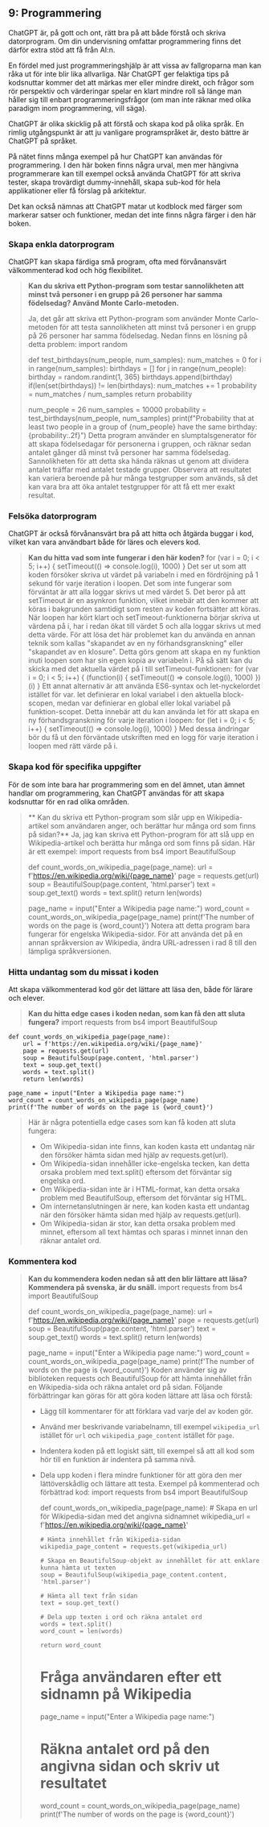 ## 9: Programmering
ChatGPT är, på gott och ont, rätt bra på att både förstå och skriva datorprogram. Om din undervisning omfattar programmering finns det därför extra stöd att få från AI:n.

En fördel med just programmeringshjälp är att vissa av fallgroparna man kan råka ut för inte blir lika allvarliga. När ChatGPT ger felaktiga tips på kodsnuttar kommer det att märkas mer eller mindre direkt, och frågor som rör perspektiv och värderingar spelar en klart mindre roll så länge man håller sig till enbart programmeringsfrågor (om man inte räknar med olika paradigm inom programmering, vill säga).

ChatGPT är olika skicklig på att förstå och skapa kod på olika språk. En rimlig utgångspunkt är att ju vanligare programspråket är, desto bättre är ChatGPT på språket.

På nätet finns många exempel på hur ChatGPT kan användas för programmering. I den här boken finns några urval, men mer hängivna programmerare kan till exempel också använda ChatGPT för att skriva tester, skapa trovärdigt dummy-innehåll, skapa sub-kod för hela applikationer eller få förslag på arkitektur.

Det kan också nämnas att ChatGPT matar ut kodblock med färger som markerar satser och funktioner, medan det inte finns några färger i den här boken.

### Skapa enkla datorprogram
ChatGPT kan skapa färdiga små program, ofta med förvånansvärt välkommenterad kod och hög flexibilitet.

> **Kan du skriva ett Python-program som testar sannolikheten att minst två personer i en grupp på 26 personer har samma födelsedag? Använd Monte Carlo-metoden.**
>  
> Ja, det går att skriva ett Python-program som använder Monte Carlo-metoden för att testa sannolikheten att minst två personer i en grupp på 26 personer har samma födelsedag. Nedan finns en lösning på detta problem: 
> 	import random
> 	
> 	def test_birthdays(num_people, num_samples):
> 	  num_matches = 0
> 	  for i in range(num_samples):
> 	    birthdays = []
> 	    for j in range(num_people):
> 	      birthday = random.randint(1, 365)
> 	      birthdays.append(birthday)
> 	    if(len(set(birthdays)) != len(birthdays):
> 	      num_matches += 1
> 	  probability = num_matches / num_samples
> 	  return probability
> 	
> 	num_people = 26
> 	num_samples = 10000
> 	probability = test_birthdays(num_people, num_samples)
> 	print(f"Probability that at least two people in a group of {num_people} have the same birthday: {probability:.2f}")
> Detta program använder en slumptalsgenerator för att skapa födelsedagar för personerna i gruppen, och räknar sedan antalet gånger då minst två personer har samma födelsedag. Sannolikheten för att detta ska hända räknas ut genom att dividera antalet träffar med antalet testade grupper.
> Observera att resultatet kan variera beroende på hur många testgrupper som används, så det kan vara bra att öka antalet testgrupper för att få ett mer exakt resultat.

### Felsöka datorprogram
ChatGPT är också förvånansvärt bra på att hitta och åtgärda buggar i kod, vilket kan vara användbart både för läres och elevers kod.

> **Kan du hitta vad som inte fungerar i den här koden?**
> 	for (var i = 0; i < 5; i++) {
> 	  setTimeout(() => console.log(i), 1000)
> 	}
> Det ser ut som att koden försöker skriva ut värdet på variabeln i med en fördröjning på 1 sekund för varje iteration i loopen. Det som inte fungerar som förväntat är att alla loggar skrivs ut med värdet 5.
> Det beror på att setTimeout är en asynkron funktion, vilket innebär att den kommer att köras i bakgrunden samtidigt som resten av koden fortsätter att köras. När loopen har kört klart och setTimeout-funktionerna börjar skriva ut värdena på i, har i redan ökat till värdet 5 och alla loggar skrivs ut med detta värde.
> För att lösa det här problemet kan du använda en annan teknik som kallas "skapandet av en ny förhandsgranskning" eller "skapandet av en klosure". Detta görs genom att skapa en ny funktion inuti loopen som har sin egen kopia av variabeln i. På så sätt kan du skicka med det aktuella värdet på i till setTimeout-funktionen:
> 	for (var i = 0; i < 5; i++) {
> 	  (function(i) {
> 	    setTimeout(() => console.log(i), 1000)
> 	  })(i)
> 	}
> Ett annat alternativ är att använda ES6-syntax och let-nyckelordet istället för var. let definierar en lokal variabel i den aktuella block-scopen, medan var definierar en global eller lokal variabel på funktion-scopet. Detta innebär att du kan använda let för att skapa en ny förhandsgranskning för varje iteration i loopen:
> 	for (let i = 0; i < 5; i++) {
> 	  setTimeout(() => console.log(i), 1000)
> 	}
> Med dessa ändringar bör du få ut den förväntade utskriften med en logg för varje iteration i loopen med rätt värde på i.

### Skapa kod för specifika uppgifter
För de som inte bara har programmering som en del ämnet, utan ämnet handlar om programmering, kan ChatGPT användas för att skapa kodsnuttar för en rad olika områden.

> ** Kan du skriva ett Python-program som slår upp en Wikipedia-artikel som användaren anger, och berättar hur många ord som finns på sidan?**
> Ja, jag kan skriva ett Python-program för att slå upp en Wikipedia-artikel och berätta hur många ord som finns på sidan. Här är ett exempel:
> 	import requests
> 	from bs4 import BeautifulSoup
> 	
> 	def count_words_on_wikipedia_page(page_name):
> 	    url = f'https://en.wikipedia.org/wiki/{page_name}'
> 	    page = requests.get(url)
> 	    soup = BeautifulSoup(page.content, 'html.parser')
> 	    text = soup.get_text()
> 	    words = text.split()
> 	    return len(words)
> 	
> 	page_name = input("Enter a Wikipedia page name:")
> 	word_count = count_words_on_wikipedia_page(page_name)
> 	print(f'The number of words on the page is {word_count}')
> Notera att detta program bara fungerar för engelska Wikipedia-sidor. För att använda det på en annan språkversion av Wikipedia, ändra URL-adressen i rad 8 till den lämpliga språkversionen.
### Hitta undantag som du missat i koden
Att skapa välkommenterad kod gör det lättare att läsa den, både för lärare och elever.

> **Kan du hitta edge cases i koden nedan, som kan få den att sluta fungera?**
	import requests
	from bs4 import BeautifulSoup
	
	def count_words_on_wikipedia_page(page_name):
	    url = f'https://en.wikipedia.org/wiki/{page_name}'
	    page = requests.get(url)
	    soup = BeautifulSoup(page.content, 'html.parser')
	    text = soup.get_text()
	    words = text.split()
	    return len(words)
	
	page_name = input("Enter a Wikipedia page name:")
	word_count = count_words_on_wikipedia_page(page_name)
	print(f'The number of words on the page is {word_count}')
> Här är några potentiella edge cases som kan få koden att sluta fungera:
> * Om Wikipedia-sidan inte finns, kan koden kasta ett undantag när den försöker hämta sidan med hjälp av requests.get(url).
> * Om Wikipedia-sidan innehåller icke-engelska tecken, kan detta orsaka problem med text.split() eftersom det förväntar sig engelska ord.
> * Om Wikipedia-sidan inte är i HTML-format, kan detta orsaka problem med BeautifulSoup, eftersom det förväntar sig HTML.
> * Om internetanslutningen är nere, kan koden kasta ett undantag när den försöker hämta sidan med hjälp av requests.get(url).
> * Om Wikipedia-sidan är stor, kan detta orsaka problem med minnet, eftersom all text hämtas och sparas i minnet innan den räknar antalet ord.
### Kommentera kod
> **Kan du kommendera koden nedan så att den blir lättare att läsa? Kommendera på svenska, är du snäll.**
> 	import requests
> 	from bs4 import BeautifulSoup
> 	
> 	def count_words_on_wikipedia_page(page_name):
> 	    url = f'https://en.wikipedia.org/wiki/{page_name}'
> 	    page = requests.get(url)
> 	    soup = BeautifulSoup(page.content, 'html.parser')
> 	    text = soup.get_text()
> 	    words = text.split()
> 	    return len(words)
> 	
> 	page_name = input("Enter a Wikipedia page name:")
> 	word_count = count_words_on_wikipedia_page(page_name)
> 	print(f'The number of words on the page is {word_count}')
> Koden använder sig av biblioteken requests och BeautifulSoup för att hämta innehållet från en Wikipedia-sida och räkna antalet ord på sidan.
> Följande förbättringar kan göras för att göra koden lättare att läsa och förstå:
> * Lägg till kommentarer för att förklara vad varje del av koden gör.
> * Använd mer beskrivande variabelnamn, till exempel `wikipedia_url` istället för `url` och `wikipedia_page_content` istället för `page`.
> * Indentera koden på ett logiskt sätt, till exempel så att all kod som hör till en funktion är indentera på samma nivå.
> * Dela upp koden i flera mindre funktioner för att göra den mer lättöverskådlig och lättare att testa.
> Exempel på kommenterad och förbättrad kod:
> 	import requests
> 	from bs4 import BeautifulSoup
> 	
> 	def count_words_on_wikipedia_page(page_name):
> 	    # Skapa en url för Wikipedia-sidan med det angivna sidnamnet
> 	    wikipedia_url = f'https://en.wikipedia.org/wiki/{page_name}'
> 	
> 	    # Hämta innehållet från Wikipedia-sidan
> 	    wikipedia_page_content = requests.get(wikipedia_url)
> 	
> 	    # Skapa en BeautifulSoup-objekt av innehållet för att enklare kunna hämta ut texten
> 	    soup = BeautifulSoup(wikipedia_page_content.content, 'html.parser')
> 	
> 	    # Hämta all text från sidan
> 	    text = soup.get_text()
> 	
> 	    # Dela upp texten i ord och räkna antalet ord
> 	    words = text.split()
> 	    word_count = len(words)
> 	
> 	    return word_count
> 	
> 	# Fråga användaren efter ett sidnamn på Wikipedia
> 	page_name = input("Enter a Wikipedia page name:")
> 	
> 	# Räkna antalet ord på den angivna sidan och skriv ut resultatet
> 	word_count = count_words_on_wikipedia_page(page_name)
> 	print(f'The number of words on the page is {word_count}')
